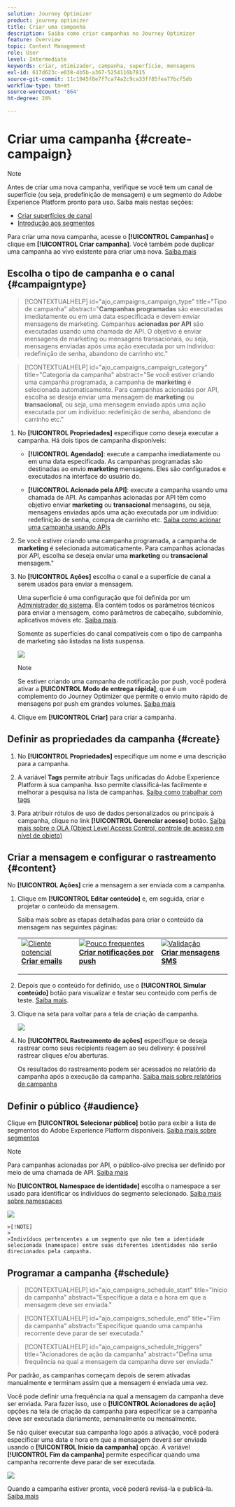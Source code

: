 ```yaml
---
solution: Journey Optimizer
product: journey optimizer
title: Criar uma campanha
description: Saiba como criar campanhas no Journey Optimizer
feature: Overview
topic: Content Management
role: User
level: Intermediate
keywords: criar, otimizador, campanha, superfície, mensagens
exl-id: 617d623c-e038-4b5b-a367-5254116b7815
source-git-commit: 11c1945f8e7f7ca74a2c9ca33ff85fea77bcf5db
workflow-type: tm+mt
source-wordcount: '864'
ht-degree: 28%

---
```


# Criar uma campanha {#create-campaign}

>[!NOTE]
>
>Antes de criar uma nova campanha, verifique se você tem um canal de superfície (ou seja, predefinição de mensagem) e um segmento do Adobe Experience Platform pronto para uso. Saiba mais nestas seções:
>
>* [Criar superfícies de canal](../configuration/channel-surfaces.md)
>* [Introdução aos segmentos](../segment/about-segments.md)

Para criar uma nova campanha, acesse o **[!UICONTROL Campanhas]** e clique em **[!UICONTROL Criar campanha]**. Você também pode duplicar uma campanha ao vivo existente para criar uma nova. [Saiba mais](modify-stop-campaign.md#duplicate)

## Escolha o tipo de campanha e o canal {#campaigntype}

>[!CONTEXTUALHELP]
>id="ajo_campaigns_campaign_type"
>title="Tipo de campanha"
>abstract="**Campanhas programadas** são executadas imediatamente ou em uma data especificada e devem enviar mensagens de marketing. Campanhas **acionadas por API** são executadas usando uma chamada de API. O objetivo é enviar mensagens de marketing ou mensagens transacionais, ou seja, mensagens enviadas após uma ação executada por um indivíduo: redefinição de senha, abandono de carrinho etc."

>[!CONTEXTUALHELP]
>id="ajo_campaigns_campaign_category"
>title="Categoria da campanha"
>abstract="Se você estiver criando uma campanha programada, a campanha de **marketing** é selecionada automaticamente. Para campanhas acionadas por API, escolha se deseja enviar uma mensagem de **marketing** ou **transacional**, ou seja, uma mensagem enviada após uma ação executada por um indivíduo: redefinição de senha, abandono de carrinho etc."

1. No **[!UICONTROL Propriedades]** especifique como deseja executar a campanha. Há dois tipos de campanha disponíveis:

   * **[!UICONTROL Agendado]**: execute a campanha imediatamente ou em uma data especificada. As campanhas programadas são destinadas ao envio **marketing** mensagens. Eles são configurados e executados na interface do usuário do.

   * **[!UICONTROL Acionado pela API]**: execute a campanha usando uma chamada de API. As campanhas acionadas por API têm como objetivo enviar **marketing** ou **transacional** mensagens, ou seja, mensagens enviadas após uma ação executada por um indivíduo: redefinição de senha, compra de carrinho etc. [Saiba como acionar uma campanha usando APIs](api-triggered-campaigns.md)

1. Se você estiver criando uma campanha programada, a campanha de **marketing** é selecionada automaticamente. Para campanhas acionadas por API, escolha se deseja enviar uma **marketing** ou **transacional** mensagem.&quot;

1. No **[!UICONTROL Ações]** escolha o canal e a superfície de canal a serem usados para enviar a mensagem.

   Uma superfície é uma configuração que foi definida por um [Administrador do sistema](../start/path/administrator.md). Ela contém todos os parâmetros técnicos para enviar a mensagem, como parâmetros de cabeçalho, subdomínio, aplicativos móveis etc. [Saiba mais](../configuration/channel-surfaces.md).

   Somente as superfícies do canal compatíveis com o tipo de campanha de marketing são listadas na lista suspensa.

   ![](assets/create-campaign-action.png)

   >[!NOTE]
   >
   >Se estiver criando uma campanha de notificação por push, você poderá ativar a **[!UICONTROL Modo de entrega rápida]**, que é um complemento do Journey Optimizer que permite o envio muito rápido de mensagens por push em grandes volumes. [Saiba mais](../push/create-push.md#rapid-delivery)

1. Clique em **[!UICONTROL Criar]** para criar a campanha.

## Definir as propriedades da campanha {#create}

1. No **[!UICONTROL Propriedades]** especifique um nome e uma descrição para a campanha.

   <!--To test the content of your message, toggle the **[!UICONTROL Content experiment]** option on. This allows you to test multiple variables of a delivery on populations samples, in order to define which treatment has the biggest impact on the targeted population.[Learn more about content experiment](../campaigns/content-experiment.md).-->

1. A variável **Tags** permite atribuir Tags unificadas do Adobe Experience Platform à sua campanha. Isso permite classificá-las facilmente e melhorar a pesquisa na lista de campanhas. [Saiba como trabalhar com tags](../start/search-filter-categorize.md#tags)

1. Para atribuir rótulos de uso de dados personalizados ou principais à campanha, clique no link **[!UICONTROL Gerenciar acesso]** botão. [Saiba mais sobre o OLA (Object Level Access Control, controle de acesso em nível de objeto)](../administration/object-based-access.md)

## Criar a mensagem e configurar o rastreamento {#content}

No **[!UICONTROL Ações]** crie a mensagem a ser enviada com a campanha.

1. Clique em **[!UICONTROL Editar conteúdo]** e, em seguida, criar e projetar o conteúdo da mensagem.

   Saiba mais sobre as etapas detalhadas para criar o conteúdo da mensagem nas seguintes páginas:

   <table style="table-layout:fixed">
    <tr style="border: 0;">
    <td>
    <a href="../email/create-email.md">
    <img alt="Cliente potencial" src="../assets/do-not-localize/email.jpg">
    </a>
    <div><a href="../email/create-email.md"><strong>Criar emails</strong>
    </div>
    <p>
    </td>
    <td>
    <a href="../push/create-push.md">
      <img alt="Pouco frequentes" src="../assets/do-not-localize/push.jpg">
    </a>
    <div>
    <a href="../push/create-push.md"><strong>Criar notificações por push</strong></a>
    </div>
    <p>
    </td>
    <td>
    <a href="../sms/create-sms.md">
      <img alt="Validação" src="../assets/do-not-localize/sms.jpg">
    </a>
    <div>
    <a href="../sms/create-sms.md"><strong>Criar mensagens SMS</strong></a>
    </div>
    <p>
    </td>
    </tr>
    </table>

1. Depois que o conteúdo for definido, use o **[!UICONTROL Simular conteúdo]** botão para visualizar e testar seu conteúdo com perfis de teste. [Saiba mais](../email/preview.md).

1. Clique na seta para voltar para a tela de criação da campanha.

   ![](assets/create-campaign-design.png)

1. No **[!UICONTROL Rastreamento de ações]** especifique se deseja rastrear como seus recipients reagem ao seu delivery: é possível rastrear cliques e/ou aberturas.

   Os resultados do rastreamento podem ser acessados no relatório da campanha após a execução da campanha. [Saiba mais sobre relatórios de campanha](../reports/campaign-global-report.md)

## Definir o público {#audience}

Clique em **[!UICONTROL Selecionar público]** botão para exibir a lista de segmentos do Adobe Experience Platform disponíveis. [Saiba mais sobre segmentos](../segment/about-segments.md)

>[!NOTE]
>
>Para campanhas acionadas por API, o público-alvo precisa ser definido por meio de uma chamada de API. [Saiba mais](api-triggered-campaigns.md)

No **[!UICONTROL Namespace de identidade]** escolha o namespace a ser usado para identificar os indivíduos do segmento selecionado. [Saiba mais sobre namespaces](../event/about-creating.md#select-the-namespace)

![](assets/create-campaign-namespace.png)

    >[!NOTE]
    >
    >Indivíduos pertencentes a um segmento que não tem a identidade selecionada (namespace) entre suas diferentes identidades não serão direcionados pela campanha.

<!--If you are are creating an API-triggered campaign, the **[!UICONTROL cURL request]** section allows you to retrieve the **[!UICONTROL Campaign ID]** to use in the API call. [Learn more](api-triggered-campaigns.md)-->

## Programar a campanha {#schedule}

>[!CONTEXTUALHELP]
>id="ajo_campaigns_schedule_start"
>title="Início da campanha"
>abstract="Especifique a data e a hora em que a mensagem deve ser enviada."

>[!CONTEXTUALHELP]
>id="ajo_campaigns_schedule_end"
>title="Fim da campanha"
>abstract="Especifique quando uma campanha recorrente deve parar de ser executada."

>[!CONTEXTUALHELP]
>id="ajo_campaigns_schedule_triggers"
>title="Acionadores de ação da campanha"
>abstract="Defina uma frequência na qual a mensagem da campanha deve ser enviada."

Por padrão, as campanhas começam depois de serem ativadas manualmente e terminam assim que a mensagem é enviada uma vez.

Você pode definir uma frequência na qual a mensagem da campanha deve ser enviada. Para fazer isso, use o **[!UICONTROL Acionadores de ação]** opções na tela de criação da campanha para especificar se a campanha deve ser executada diariamente, semanalmente ou mensalmente.

Se não quiser executar sua campanha logo após a ativação, você poderá especificar uma data e hora em que a mensagem deverá ser enviada usando o **[!UICONTROL Início da campanha]** opção. A variável **[!UICONTROL Fim da campanha]** permite especificar quando uma campanha recorrente deve parar de ser executada.

![](assets/create-campaign-schedule.png)

Quando a campanha estiver pronta, você poderá revisá-la e publicá-la. [Saiba mais](review-activate-campaign.md)
